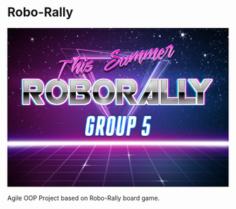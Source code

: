 # Robo-Rally
![RoboRally](src/main/resources/roborally/welcome.png)

Agile OOP Project based on Robo-Rally board game.
